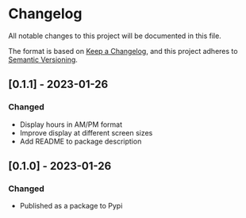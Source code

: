 # Changelog

All notable changes to this project will be documented in this file.

The format is based on [Keep a Changelog](https://keepachangelog.com/en/1.0.0/),
and this project adheres to [Semantic Versioning](https://semver.org/spec/v2.0.0.html).

## [0.1.1] - 2023-01-26

### Changed

- Display hours in AM/PM format
- Improve display at different screen sizes
- Add README to package description

## [0.1.0] - 2023-01-26

### Changed

- Published as a package to Pypi

